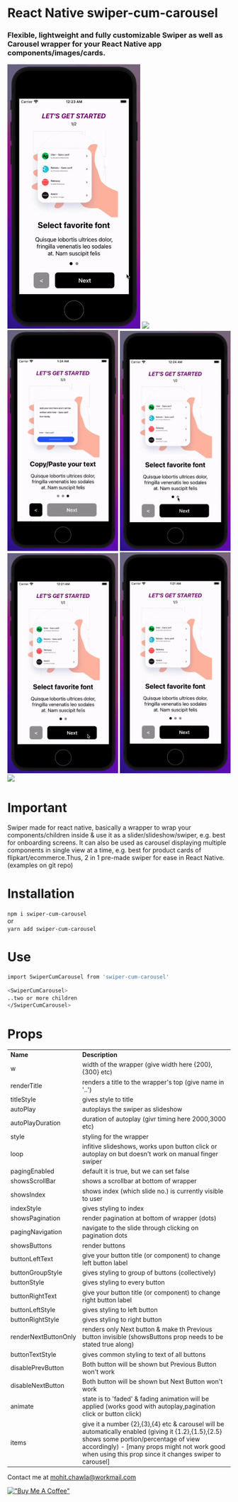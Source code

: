 # React Native swiper-cum-carousel

### Flexible, lightweight and fully customizable Swiper as well as Carousel wrapper for your React Native app components/images/cards.

<div>
  <div style={{flexDirection:'row',alignItems:'center',justifyContent:'center',flex:1}}>
    <img src="https://github.com/MhtChawla/glimpse-of-mywork/blob/main/swiper-cum-carousel/FingerSwipe.gif" width="300" />
    <img src="https://github.com/MhtChawla/glimpse-of-mywork/blob/main/swiper-cum-carousel/CarouselCards.gif" width="500" />
  </div>
   <div>
    <img src="https://github.com/MhtChawla/glimpse-of-mywork/blob/main/swiper-cum-carousel/FadingAnimation.gif" width="250" />
    <img src="https://github.com/MhtChawla/glimpse-of-mywork/blob/main/swiper-cum-carousel/PaginationSwipe.gif" width="250" />
    <img src="https://github.com/MhtChawla/glimpse-of-mywork/blob/main/swiper-cum-carousel/ButtonSwipe.gif" width="250" />
    <img src="https://github.com/MhtChawla/glimpse-of-mywork/blob/main/swiper-cum-carousel/Autoplay.gif" width="250" />
    <img src="https://github.com/MhtChawla/glimpse-of-mywork/blob/main/swiper-cum-carousel/CarouselCardsWithPagingEnabled.gif" width="350" />
  </div>
</div>

<!-- ![Swiper](https://github.com/MhtChawla/swiper-cum-carousel/blob/master/examples/FingerSwipe.gif)  -->
<!-- ![Carousel](https://github.com/MhtChawla/swiper-cum-carousel/blob/master/examples/CarouselCards.gif)
![Autoplay](https://github.com/MhtChawla/swiper-cum-carousel/blob/master/examples/Autoplay.gif)
![ButtonSwipe](https://github.com/MhtChawla/swiper-cum-carousel/blob/master/examples/ButtonSwipe.gif)
![CarouselCards](https://github.com/MhtChawla/swiper-cum-carousel/blob/master/examples/CarouselCardsWithPagingEnabled.gif)
![FadingAnimation](https://github.com/MhtChawla/swiper-cum-carousel/blob/master/examples/FadingAnimation.gif)
![PaginationSwipe](https://github.com/MhtChawla/swiper-cum-carousel/blob/master/examples/PaginationSwipe.gif) -->


# Important

Swiper made for react native, basically a wrapper to wrap your components/children inside & use it as a slider/slideshow/swiper, e.g. best for onboarding screens. It can also be used as carousel displaying multiple components in single view at a time, e.g. best for product cards of flipkart/ecommerce.Thus, 2 in 1 pre-made swiper for ease in React Native. (examples on git repo)

# Installation

```npm i swiper-cum-carousel``` </br>
or </br>
```yarn add swiper-cum-carousel```

# Use

```sh
import SwiperCumCarousel from 'swiper-cum-carousel'
```

```sh
<SwiperCumCarousel>
..two or more children
</SwiperCumCarousel>
```

# Props

<table>
<tbody>
<tr>
<td><strong>Name&nbsp;</strong></td>
<td><strong>Description&nbsp;</strong></td>
</tr>
<tr>
<td>w</td>
<td>width of the wrapper (give width here {200},{300} etc)</td>
</tr>
<tr>
<td>renderTitle</td>
<td>renders a title to the wrapper's top (give name in '..')</td>
</tr>
<tr>
<td>titleStyle</td>
<td>gives style to title</td>
</tr>
<tr>
<td>autoPlay</td>
<td>autoplays the swiper as slideshow</td>
</tr>
<tr>
<td>autoPlayDuration</td>
<td>duration of autoplay (givr timing here 2000,3000 etc)</td>
</tr>
<tr>
<td>style</td>
<td>styling for the wrapper</td>
</tr>
<tr>
<td>loop</td>
<td>infitive slideshows, works upon button click or autoplay on but doesn't work on manual finger swiper</td>
</tr>
<tr>
<td>pagingEnabled</td>
<td>default it is true, but we can set false</td>
</tr>
<tr>
<td>showsScrollBar</td>
<td>shows a scrollbar at bottom of wrapper</td>
</tr>
<tr>
<td>showsIndex</td> 
<td>shows index (which slide no.) is currently visible to user</td>
</tr>
<tr>
<td>indexStyle</td>
<td>gives styling to index</td>
</tr>
<tr>
<td>showsPagination</td>
<td>render pagination at bottom of wrapper (dots)</td>
</tr>
<tr>
<td>pagingNavigation</td>
<td>navigate to the slide through clicking on pagination dots</td>
</tr>
<tr>
<td>showsButtons</td>
<td>render buttons</td>
</tr>
<tr>
<td>buttonLeftText</td>
<td>give your button title (or component) to change left button label</td>
</tr>
<tr>
<td>buttonGroupStyle</td>
<td>gives styling to group of buttons (collectively)</td>
</tr>
<tr>
<td>buttonStyle</td>
<td>gives styling to every button</td>
</tr>
<tr>
<td>buttonRightText</td>
<td>give your button title (or component) to change right button label</td>
</tr>
<tr>
<td>buttonLeftStyle</td>
<td>gives styling to left button</td>
</tr>
<tr>
<td>buttonRightStyle</td>
<td>gives styling to right button</td>
</tr>
<tr>
<td>renderNextButtonOnly</td>
<td>renders only Next button & make th Previous button invisible (showsButtons prop needs to be stated true along)</td>
</tr>
<tr>
<td>buttonTextStyle</td>
<td>gives common styling to text of all buttons</td>
</tr>
<tr>
<td>disablePrevButton</td>
<td>Both button will be shown but Previous Button won't work</td>
</tr>
<tr>
<td>disableNextButton</td>
<td>Both button will be shown but Next Button won't work</td>
</tr>
<tr>
<td>animate</td>
<td>state is to 'faded' & fading animation will be applied (works good with autoplay,pagination click or button click)</td>
</tr>
<tr>
<td>items</td>
<td>give it a number {2},{3},{4} etc & carousel will be automatically enabled (giving it {1.2},{1.5},{2.5} shows some portion/percentage of view accordingly) - [many props might not work good when using this prop since it changes swiper to carousel]</td>
</tr>
</tbody>
</table>

Contact me at mohit.chawla@workmail.com

[!["Buy Me A Coffee"](https://www.buymeacoffee.com/assets/img/custom_images/orange_img.png)](https://www.buymeacoffee.com/mohit.chawla)
